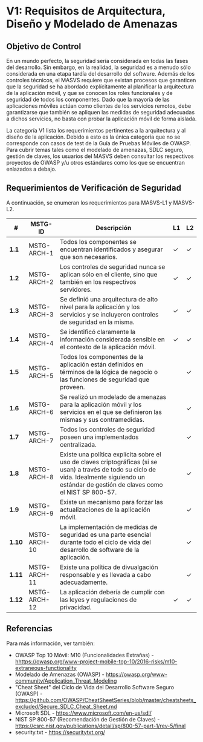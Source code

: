 # V1: Requisitos de Arquitectura, Diseño y Modelado de Amenazas

## Objetivo de Control

En un mundo perfecto, la seguridad sería considerada en todas las fases del desarrollo. Sin embargo, en la realidad, la seguridad es a menudo sólo considerada en una etapa tardía del desarrollo del software. Además de los controles técnicos, el MASVS requiere que existan procesos que garanticen que la seguridad se ha abordado explícitamente al planificar la arquitectura de la aplicación móvil, y que se conocen los roles funcionales y de seguridad de todos los componentes. Dado que la mayoría de las aplicaciones móviles actúan como clientes de los servicios remotos, debe garantizarse que también se apliquen las medidas de seguridad adecuadas a dichos servicios, no basta con probar la aplicación móvil de forma aislada.

La categoría V1 lista los requerimientos pertinentes a la arquitectura y al diseño de la aplicación. Debido a esto es la única categoría que no se corresponde con casos de test de la Guía de Pruebas Móviles de OWASP. Para cubrir temas tales como el modelado de amenazas, SDLC seguro, gestión de claves, los usuarios del MASVS deben consultar los respectivos proyectos de OWASP y/u otros estándares como los que se encuentran enlazados a debajo.

## Requerimientos de Verificación de Seguridad

A continuación, se enumeran los requerimientos para MASVS-L1 y MASVS-L2.

| # | MSTG-ID | Descripción | L1 | L2 |
| -- | ---------- | ---------------------- | - | - |
| **1.1** | MSTG-ARCH-1 | Todos los componentes se encuentran identificados y asegurar que son necesarios. | ✓ | ✓ |
| **1.2** | MSTG-ARCH-2 | Los controles de seguridad nunca se aplican sólo en el cliente, sino que también en los respectivos servidores. | ✓ | ✓ |
| **1.3** | MSTG-ARCH-3 | Se definió una arquitectura de alto nivel para la aplicación y los servicios y se incluyeron controles de seguridad en la misma. | ✓ | ✓ |
| **1.4** | MSTG-ARCH-4 | Se identificó claramente la información considerada sensible en el contexto de la aplicación móvil. | ✓ | ✓ |
| **1.5** | MSTG-ARCH-5 | Todos los componentes de la aplicación están definidos en términos de la lógica de negocio o las funciones de seguridad que proveen. |  | ✓ |
| **1.6** | MSTG-ARCH-6 | Se realizó un modelado de amenazas para la aplicación móvil y los servicios en el que se definieron las mismas y sus contramedidas. |  | ✓ |
| **1.7** | MSTG-ARCH-7 | Todos los controles de seguridad poseen una implementados centralizada. |  | ✓ |
| **1.8** | MSTG-ARCH-8 | Existe una política explícita sobre el uso de claves criptográficas (si se usan) a través de todo su ciclo de vida. Idealmente siguiendo un estándar de gestión de claves como el NIST SP 800-57. |  | ✓ |
| **1.9** | MSTG-ARCH-9 | Existe un mecanismo para forzar las actualizaciones de la aplicación móvil. |  | ✓ |
| **1.10** | MSTG-ARCH-10 | La implementación de medidas de seguridad es una parte esencial durante todo el ciclo de vida del desarrollo de software de la aplicación. |  | ✓ |
| **1.11** | MSTG-ARCH-11 | Existe una política de divualgación responsable y es llevada a cabo adecuadamente. |  | ✓ |
| **1.12** | MSTG-ARCH-12 | La aplicación debería de cumplir con las leyes y regulaciones de privacidad. | ✓ | ✓ |

## Referencias

Para más información, ver también:

- OWASP Top 10 Móvil: M10 (Funcionalidades Extrañas) - <hhttps://owasp.org/www-project-mobile-top-10/2016-risks/m10-extraneous-functionality>
- Modelado de Amenazas (OWASP) - <https://owasp.org/www-community/Application_Threat_Modeling>
- "Cheat Sheet" del Ciclo de Vida del Desarrollo Software Seguro (OWASP) - <https://github.com/OWASP/CheatSheetSeries/blob/master/cheatsheets_excluded/Secure_SDLC_Cheat_Sheet.md>
- Microsoft SDL - <https://www.microsoft.com/en-us/sdl/>
- NIST SP 800-57 (Recomendación de Gestión de Claves) - <https://csrc.nist.gov/publications/detail/sp/800-57-part-1/rev-5/final>
- security.txt - <https://securitytxt.org/>
